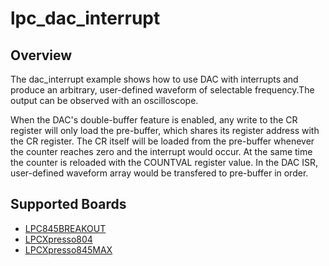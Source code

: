 # lpc_dac_interrupt

## Overview

The dac_interrupt example shows how to use DAC with interrupts and produce an arbitrary, user-defined waveform of
selectable frequency.The output can be observed with an oscilloscope. 

When the DAC's double-buffer feature is enabled, any write to the CR register will only load the pre-buffer, which
shares its register address with the CR register. The CR itself will be loaded from the pre-buffer whenever the 
counter reaches zero and the interrupt would occur. At the same time the counter is reloaded with the COUNTVAL
register value. In the DAC ISR, user-defined waveform array would be transfered to pre-buffer in order.

## Supported Boards
- [LPC845BREAKOUT](../../../_boards/lpc845breakout/driver_examples/dac/lpc_dac_interrupt/example_board_readme.md)
- [LPCXpresso804](../../../_boards/lpcxpresso804/driver_examples/dac/lpc_dac_interrupt/example_board_readme.md)
- [LPCXpresso845MAX](../../../_boards/lpcxpresso845max/driver_examples/dac/lpc_dac_interrupt/example_board_readme.md)

